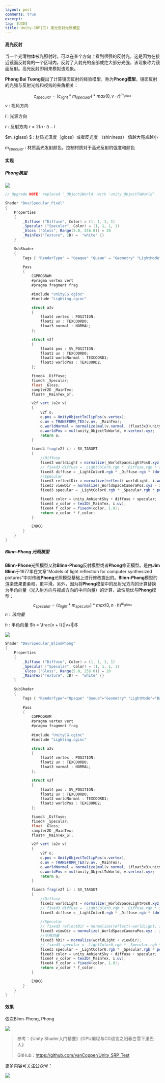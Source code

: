 ```yaml
---
layout: post
comments: true
excerpt:
tag: [U3D]
title: Unity-SRP(五) 高光反射光照模型
---
```




#### 高光反射

当一个光滑物体被光照射时，可以在某个方向上看到很强的反射光，这是因为在接近镜面反射角的一个区域内，反射了入射光的全部或绝大部分光强，该现象称为镜面反射。高光反射即用来模拟该现象。

**Phong Bui Tuong**提出了计算镜面反射的经验模型，称为**Phong模型**，镜面反射的光强与反射光线和视线的夹角相关：


$$
c_{specular} = (c_{light} \ast m_{specular})\ast max(0, v \cdot r)^{m_{glass}}
$$
$v$ : 视角方向

$l$ : 光源方向  

$r$ : 反射方向 $r = 2(n \cdot l) - l$

$m_{glass} $ : 材质光泽度（gloss）或者反光度 （shininess） 值越大亮点越小 

$m_{specular}$ : 材质高光发射颜色，控制材质对于高光反射的强度和颜色  



#### 实现

##### Phong模型

![](../../images/srp_5_phong.png)

```c#
// Upgrade NOTE: replaced '_Object2World' with 'unity_ObjectToWorld'

Shader "Dev/Specular_Pixel"
{
    Properties
    {
        _Diffuse ("Diffuse", Color) = (1, 1, 1, 1)
        _Specular ("Specular", Color) = (1, 1, 1, 1)
        _Gloss ("Gloss", Range(5.0, 256.0)) = 20
        _MainTex("Texture", 2D) =  "white" {}
    }

    SubShader
    {
        Tags { "RenderType" = "Opaque" "Queue" = "Geometry" "LightMode" = "BasicLightMode" }

        Pass
        {
            CGPROGRAM
            #pragma vertex vert
            #pragma fragment frag

            #include "UnityCG.cginc"
            #include "Lighting.cginc"

            struct a2v
            {
                float4 vertex : POSITION;
                float2 uv : TEXCOORD0;
                float3 normal : NORMAL;
            };

            struct v2f
            {
                float4 pos : SV_POSITION;
                float2 uv : TEXCOORD0;
                float3 worldNormal : TEXCOORD1;
                float3 worldPos : TEXCOORD2;
            };

            fixed4 _Diffuse;
            fixed4 _Specular;
            float _Gloss;
            sampler2D _MainTex;
            float4 _MainTex_ST;

            v2f vert (a2v v)
            {
                v2f o;
                o.pos = UnityObjectToClipPos(v.vertex);
                o.uv = TRANSFORM_TEX(v.uv, _MainTex);
                o.worldNormal = normalize(mul(v.normal, (float3x3)unity_WorldToObject));
                o.worldPos = mul(unity_ObjectToWorld, v.vertex).xyz;
                return o;
            }

            fixed4 frag(v2f i) : SV_TARGET
            {
                //Diffuse
                fixed3 worldLight = normalize(_WorldSpaceLightPos0.xyz);
                // fixed3 diffuse = _LightColor0.rgb * _Diffuse.rgb * saturate(dot(i.worldNormal, worldLight));
                fixed3 diffuse = _LightColor0.rgb * _Diffuse.rgb * (dot(i.worldNormal, worldLight)*0.5 + 0.5);
                //Specular
                fixed3 reflectDir = normalize(reflect(-worldLight, i.worldNormal));
                fixed3 viewDir = normalize(_WorldSpaceCameraPos.xyz - i.worldPos.xyz);
                fixed3 specular = _LightColor0.rgb * _Specular.rgb * pow(saturate(dot(reflectDir, viewDir)), _Gloss);

                fixed3 color = unity_AmbientSky + diffuse + specular;
                fixed4 v_color = tex2D(_MainTex, i.uv);
                fixed4 f_color = fixed4(color, 1.0);
                return v_color * f_color;
            }

            ENDCG
        }
    }
}
```

##### Blinn-Phong 光照模型

**Blinn-Phone**光照模型又称**Blinn-Phong**反射模型或者**Phong**修正模型。是由**Jim Blinn**于1977年在文章“Models of light reflection for computer synthesized pictures”中对传统**Phong**光照模型基础上进行修改提出的。**Blinn-Phong**模型的渲染效果更柔和，更平滑。另外，因为将**Phong**模型中的反射光方向的计算替换为半角向量（光入射方向与视点方向的中间向量）的计算，故性能优与**Phong**模型：
$$
c_{specular} = (c_{light} \ast m_{specular})\ast max(0, n \cdot h)^{m_{glass}}
$$
$n : 法向量$

$h$ : 半角向量 $h = \frac{v + l}{|v+l|}$ 

![](../../images/srp_5_blinnphong.png)

```c#
Shader "Dev/Specular_BlinnPhong"
{
    Properties
    {
        _Diffuse ("Diffuse", Color) = (1, 1, 1, 1)
        _Specular ("Specular", Color) = (1, 1, 1, 1)
        _Gloss ("Gloss", Range(5.0, 256.0)) = 20
        _MainTex("Texture", 2D) =  "white" {}
    }

    SubShader
    {
        Tags { "RenderType"="Opaque" "Queue"="Geometry" "LightMode"="BasicLightMode" }
        
        Pass 
        {
            CGPROGRAM
            #pragma vertex vert
            #pragma fragment frag 
            
            #include "UnityCG.cginc"
            #include "Lighting.cginc"

            struct a2v
            {
                float4 vertex : POSITION;
                float2 uv : TEXCOORD0;
                float3 normal : NORMAL;
            };

            struct v2f
            {
                float4 pos : SV_POSITION;
                float2 uv : TEXCOORD0;
                float3 worldNormal : TEXCOORD1;
                float3 worldPos : TEXCOORD2;
            };

            fixed4 _Diffuse;
            fixed4 _Specular;
            float _Gloss;
            sampler2D _MainTex;
            float4 _MainTex_ST;

            v2f vert (a2v v)
            {
                v2f o;
                o.pos = UnityObjectToClipPos(v.vertex);
                o.uv = TRANSFORM_TEX(v.uv, _MainTex);
                o.worldNormal = normalize(mul(v.normal, (float3x3)unity_WorldToObject));
                o.worldPos = mul(unity_ObjectToWorld, v.vertex).xyz;
                return o;
            }

            fixed4 frag(v2f i) : SV_TARGET
            {
                //Diffuse
                fixed3 worldLight = normalize(_WorldSpaceLightPos0.xyz);
                // fixed3 diffuse = _LightColor0.rgb * _Diffuse.rgb * saturate(dot(i.worldNormal, worldLight));
                fixed3 diffuse = _LightColor0.rgb * _Diffuse.rgb * (dot(i.worldNormal, worldLight)*0.5 + 0.5);
                
                //Specular
                // fixed3 reflectDir = normalize(reflect(-worldLight, i.worldNormal));
                fixed3 viewDir = normalize(_WorldSpaceCameraPos.xyz - i.worldPos.xyz);
                //半角向量
                fixed3 hDir = normalize(worldLight + viewDir);
                // fixed3 specular = _LightColor0.rgb * _Specular.rgb * pow(saturate(dot(reflectDir, viewDir)), _Gloss);
                fixed3 specular = _LightColor0.rgb * _Specular.rgb * pow(saturate(dot(i.worldNormal, hDir)), _Gloss);
                fixed3 color = unity_AmbientSky + diffuse + specular;
                fixed4 v_color = tex2D(_MainTex, i.uv);
                fixed4 f_color = fixed4(color, 1.0);
                return v_color * f_color;
            }

            ENDCG
        }
    }
}
```

#### 效果

依次Blinn-Phong, Phong

![](../../images/srp_5_movie.gif)

> 参考：《Unity Shader入门精要》《GPU编程与CG语言之阳春白雪下里巴人》
>
> GitHub：https://github.com/vanCopper/Unity_SRP_Test

更多内容可关注公众号：

![](../../images/qrcode_yi.jpg)
